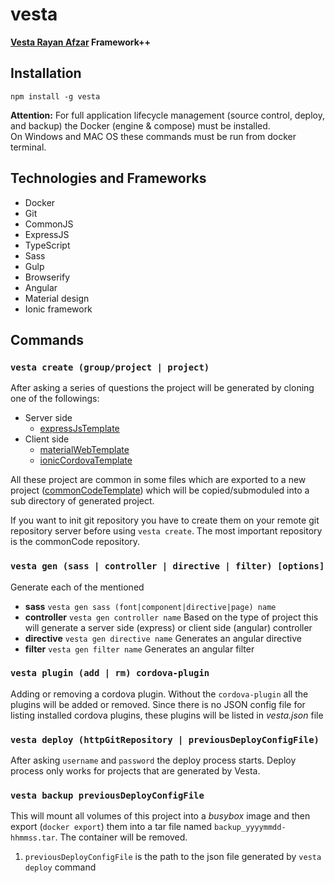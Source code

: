 # vesta
**[Vesta Rayan Afzar](http://vestarayanafzar.ir) Framework++**

## Installation
    npm install -g vesta
**Attention:** For full application lifecycle management (source control, deploy, and backup) the Docker (engine & compose) must be installed.  
On Windows and MAC OS these commands must be run from docker terminal.
## Technologies and Frameworks
* Docker
* Git
* CommonJS
* ExpressJS
* TypeScript
* Sass
* Gulp
* Browserify
* Angular
* Material design
* Ionic framework
## Commands
### `vesta create (group/project | project)`
After asking a series of questions the project will be generated by cloning one of the followings:
* Server side
  * [expressJsTemplate](https://github.com/hbtb/expressJsTemplate)
* Client side
  * [materialWebTemplate](https://github.com/hbtb/materialWebTemplate)
  * [ionicCordovaTemplate](https://github.com/hbtb/ionicCordovaTemplate)

All these project are common in some files which are exported to a new project ([commonCodeTemplate](https://github.com/hbtb/commonCodeTemplate)) 
which will be copied/submoduled  into a sub directory of generated project. 

If you want to init git repository you have to create them on your remote git repository server before using `vesta create`. 
The most important repository is the commonCode repository. 
### `vesta gen (sass | controller | directive | filter) [options]`
Generate each of the mentioned
* **sass** `vesta gen sass (font|component|directive|page) name`
* **controller** `vesta gen controller name` Based on the type of project this will generate a server side (express) or 
    client side (angular) controller
* **directive** `vesta gen directive name` Generates an angular directive
* **filter** `vesta gen filter name` Generates an angular filter

### `vesta plugin (add | rm) cordova-plugin`
Adding or removing a cordova plugin. Without the `cordova-plugin` all the plugins will be added or removed.
Since there is no JSON config file for listing installed cordova plugins, these plugins will be listed in _vesta.json_ file
### `vesta deploy (httpGitRepository | previousDeployConfigFile)`
After asking `username` and `password` the deploy process starts.
Deploy process only works for projects that are generated by Vesta.
### `vesta backup previousDeployConfigFile`
This will mount all volumes of this project into a _busybox_ image and then export (`docker export`) them into a tar file 
named `backup_yyyymmdd-hhmmss.tar`. The container will be removed.   


1) `previousDeployConfigFile` is the path to the json file generated by `vesta deploy` command